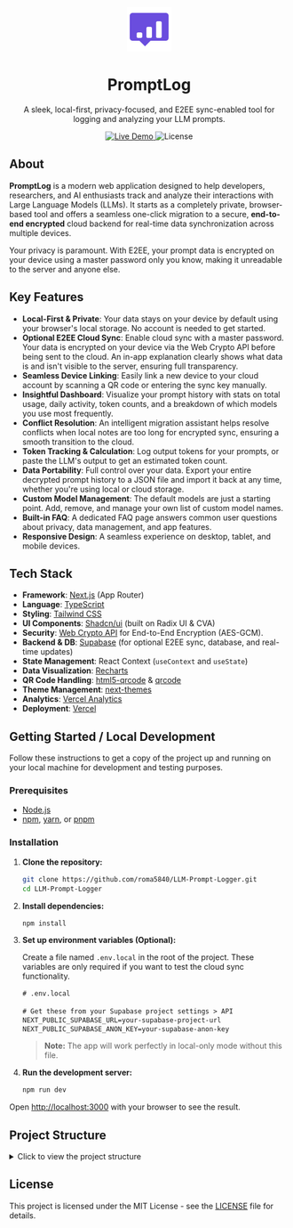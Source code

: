 <div align="center">
  <img src="./public/favicon.svg" alt="PromptLog Logo" width="80">
  <h1>PromptLog</h1>
  <p>A sleek, local-first, privacy-focused, and E2EE sync-enabled tool for logging and analyzing your LLM prompts.</p>
</div>

<div align="center">
  <a href="https://promptlog.romaquino.com">
    <img src="https://img.shields.io/badge/Live%20Demo-promptlog.romaquino.com-brightgreen?style=for-the-badge&logo=vercel" alt="Live Demo"/>
  </a>
  <img src="https://img.shields.io/github/license/roma5840/LLM-Prompt-Logger?style=for-the-badge" alt="License"/>
</div>

## About

**PromptLog** is a modern web application designed to help developers, researchers, and AI enthusiasts track and analyze their interactions with Large Language Models (LLMs). It starts as a completely private, browser-based tool and offers a seamless one-click migration to a secure, **end-to-end encrypted** cloud backend for real-time data synchronization across multiple devices.

Your privacy is paramount. With E2EE, your prompt data is encrypted on your device using a master password only you know, making it unreadable to the server and anyone else.

## Key Features

*   **Local-First & Private**: Your data stays on your device by default using your browser's local storage. No account is needed to get started.
*   **Optional E2EE Cloud Sync**: Enable cloud sync with a master password. Your data is encrypted on your device via the Web Crypto API before being sent to the cloud. An in-app explanation clearly shows what data is and isn't visible to the server, ensuring full transparency.
*   **Seamless Device Linking**: Easily link a new device to your cloud account by scanning a QR code or entering the sync key manually.
*   **Insightful Dashboard**: Visualize your prompt history with stats on total usage, daily activity, token counts, and a breakdown of which models you use most frequently.
*   **Conflict Resolution**: An intelligent migration assistant helps resolve conflicts when local notes are too long for encrypted sync, ensuring a smooth transition to the cloud.
*   **Token Tracking & Calculation**: Log output tokens for your prompts, or paste the LLM's output to get an estimated token count.
*   **Data Portability**: Full control over your data. Export your entire decrypted prompt history to a JSON file and import it back at any time, whether you're using local or cloud storage.
*   **Custom Model Management**: The default models are just a starting point. Add, remove, and manage your own list of custom model names.
*   **Built-in FAQ**: A dedicated FAQ page answers common user questions about privacy, data management, and app features.
*   **Responsive Design**: A seamless experience on desktop, tablet, and mobile devices.

## Tech Stack

-   **Framework**: [Next.js](https://nextjs.org/) (App Router)
-   **Language**: [TypeScript](https://www.typescriptlang.org/)
-   **Styling**: [Tailwind CSS](https://tailwindcss.com/)
-   **UI Components**: [Shadcn/ui](https://ui.shadcn.com/) (built on Radix UI & CVA)
-   **Security**: [Web Crypto API](https://developer.mozilla.org/en-US/docs/Web/API/Web_Crypto_API) for End-to-End Encryption (AES-GCM).
-   **Backend & DB**: [Supabase](https://supabase.io/) (for optional E2EE sync, database, and real-time updates)
-   **State Management**: React Context (`useContext` and `useState`)
-   **Data Visualization**: [Recharts](https://recharts.org/)
-   **QR Code Handling**: [html5-qrcode](https://github.com/mebjas/html5-qrcode) & [qrcode](https://github.com/soldair/node-qrcode)
-   **Theme Management**: [next-themes](https://github.com/pacocoursey/next-themes)
-   **Analytics**: [Vercel Analytics](https://vercel.com/analytics)
-   **Deployment**: [Vercel](https://vercel.com/)

## Getting Started / Local Development

Follow these instructions to get a copy of the project up and running on your local machine for development and testing purposes.

### Prerequisites

-   [Node.js](https://nodejs.org/)
-   [npm](https://www.npmjs.com/), [yarn](https://yarnpkg.com/), or [pnpm](https://pnpm.io/)

### Installation

1.  **Clone the repository:**
    ```bash
    git clone https://github.com/roma5840/LLM-Prompt-Logger.git
    cd LLM-Prompt-Logger
    ```

2.  **Install dependencies:**
    ```bash
    npm install
    ```

3.  **Set up environment variables (Optional):**

    Create a file named `.env.local` in the root of the project. These variables are only required if you want to test the cloud sync functionality.

    ```env
    # .env.local

    # Get these from your Supabase project settings > API
    NEXT_PUBLIC_SUPABASE_URL=your-supabase-project-url
    NEXT_PUBLIC_SUPABASE_ANON_KEY=your-supabase-anon-key
    ```
    > **Note:** The app will work perfectly in local-only mode without this file.

4.  **Run the development server:**
    ```bash
    npm run dev
    ```

Open [http://localhost:3000](http://localhost:3000) with your browser to see the result.

## Project Structure

<details>
<summary>Click to view the project structure</summary>

```
LLM-Prompt-Logger/
├── docs
│   └── blueprint.md
├── public
│   └── favicon.svg
├── src
│   ├── ai
│   │   ├── dev.ts
│   │   └── genkit.ts
│   ├── app
│   │   ├── faq
│   │   │   └── page.tsx
│   │   ├── settings
│   │   │   └── page.tsx
│   │   ├── globals.css
│   │   ├── layout.tsx
│   │   └── page.tsx
│   ├── components
│   │   ├── ui
│   │   │   ├── accordion.tsx
│   │   │   ├── alert-dialog.tsx
│   │   │   ├── alert.tsx
│   │   │   ├── ... (and 30+ other UI components)
│   │   ├── E2EEExplanation.tsx
│   │   ├── MainLayout.tsx
│   │   ├── MigrationConflictResolver.tsx
│   │   ├── PromptList.tsx
│   │   ├── PromptLogger.tsx
│   │   ├── Stats.tsx
│   │   ├── theme-provider.tsx
│   │   ├── ThemeToggle.tsx
│   │   └── Welcome.tsx
│   ├── hooks
│   │   ├── use-data.tsx
│   │   ├── use-mobile.tsx
│   │   └── use-toast.ts
│   └── lib
│       ├── constants.ts
│       ├── crypto.ts
│       ├── supabase.ts
│       ├── types.ts
│       └── utils.ts
├── apphosting.yaml
├── components.json
├── LICENSE
├── next.config.ts
├── package-lock.json
├── package.json
├── postcss.config.mjs
├── README.md
├── tailwind.config.ts
└── tsconfig.json
```

</details>

## License

This project is licensed under the MIT License - see the [LICENSE](LICENSE) file for details.